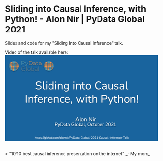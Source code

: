 # Sliding into Causal Inference, with Python! - Alon Nir | PyData Global 2021

Slides and code for my "Sliding Into Causal Inference" talk.

Video of the talk available here:<br>
[![Watch the video](cover_image.png)](https://youtu.be/l4gY0JM3J5I?t=0)

<br>
> "10/10 best causal inference presentation on the internet" 
_- My mom_
